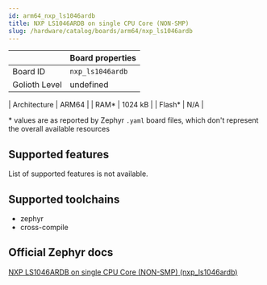 ```yaml
---
id: arm64_nxp_ls1046ardb
title: NXP LS1046ARDB on single CPU Core (NON-SMP)
slug: /hardware/catalog/boards/arm64/nxp_ls1046ardb
---
```


[//]: # (This is an auto-generated file, do not edit! Changes to it will be lost upon re-generation)



|                | Board properties     |
| -------------  | -------------------- |
| Board ID       | `nxp_ls1046ardb` |
| Golioth Level  | undefined       |

| Architecture   | ARM64 |
| RAM*           | 1024 kB |
| Flash*         | N/A |

\* values are as reported by Zephyr `.yaml` board files, which don't represent the overall available resources



## Supported features

List of supported features is not available.

## Supported toolchains

* zephyr
* cross-compile

## Official Zephyr docs

[NXP LS1046ARDB on single CPU Core (NON-SMP) (nxp_ls1046ardb)](https://docs.zephyrproject.org/latest/boards/arm64/nxp_ls1046ardb/doc/index.html)
